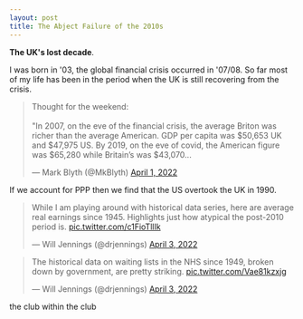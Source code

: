 ```yaml
---
layout: post
title: The Abject Failure of the 2010s
---
```

**The UK's lost decade**.

I was born in '03, the global financial crisis occurred in '07/08. So far most of my life has been in the period when the UK is still recovering from the crisis.

<blockquote class="twitter-tweet"><p lang="en" dir="ltr">Thought for the weekend:<br><br>&quot;In 2007, on the eve of the financial crisis, the average Briton was richer than the average American. GDP per capita was $50,653 UK and $47,975 US. By 2019, on the eve of covid, the American figure was $65,280 while Britain’s was $43,070...</p>&mdash; Mark Blyth (@MkBlyth) <a href="https://twitter.com/MkBlyth/status/1509942603013406726?ref_src=twsrc%5Etfw">April 1, 2022</a></blockquote>

If we account for PPP then we find that the US overtook the UK in 1990.

<blockquote class="twitter-tweet"><p lang="en" dir="ltr">While I am playing around with historical data series, here are average real earnings since 1945. Highlights just how atypical the post-2010 period is. <a href="https://t.co/c1FioTllIk">pic.twitter.com/c1FioTllIk</a></p>&mdash; Will Jennings (@drjennings) <a href="https://twitter.com/drjennings/status/1510714049046196229?ref_src=twsrc%5Etfw">April 3, 2022</a></blockquote> <script async src="https://platform.twitter.com/widgets.js" charset="utf-8"></script>

<blockquote class="twitter-tweet"><p lang="en" dir="ltr">The historical data on waiting lists in the NHS since 1949, broken down by government, are pretty striking. <a href="https://t.co/Vae81kzxjg">pic.twitter.com/Vae81kzxjg</a></p>&mdash; Will Jennings (@drjennings) <a href="https://twitter.com/drjennings/status/1510710262705410052?ref_src=twsrc%5Etfw">April 3, 2022</a></blockquote> <script async src="https://platform.twitter.com/widgets.js" charset="utf-8"></script>

the club within the club
